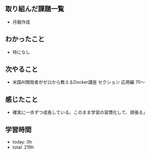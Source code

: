  ##  取り組んだ課題一覧

- 月報作成

 ##  わかったこと

- 特になし

 ##  次やること

- 米国AI開発者がゼロから教えるDocker講座 セクション 応用編 70〜

 ##  感じたこと

- 確実に一歩ずつ成長している。このまま学習の習慣化して、頑張る」

 ##  学習時間
- today: 0h
- total: 219h